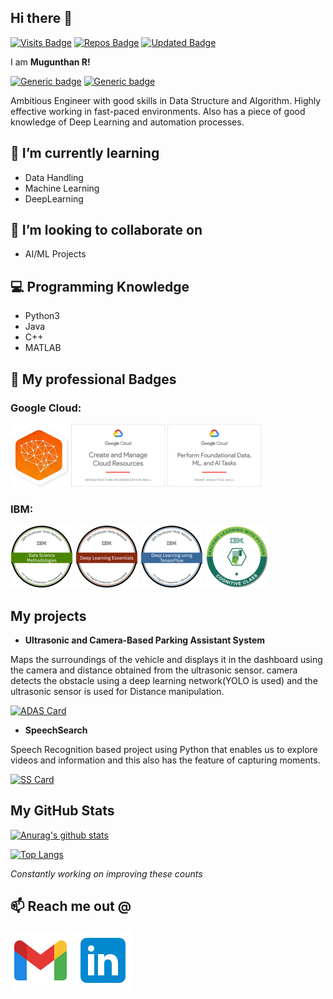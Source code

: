 ## Hi there 👋
[![Visits Badge](https://badges.pufler.dev/visits/mugunthanramesh/mugunthanramesh)](https://github.com/mugunthanramesh)
[![Repos Badge](https://badges.pufler.dev/repos/mugunthanramesh)](https://github.com/mugunthanramesh)
[![Updated Badge](https://badges.pufler.dev/updated/mugunthanramesh/mugunthanramesh)](https://github.com/mugunthanramesh)

I am **Mugunthan R!**

[![Generic badge](https://img.shields.io/badge/Present-ZohoCorporation-green.svg)](https://github.com/mugunthanramesh)
[![Generic badge](https://img.shields.io/badge/Past-Amazon-red.svg)](https://github.com/mugunthanramesh)

Ambitious Engineer with good skills in Data Structure and Algorithm. Highly effective working in fast-paced environments. Also has a piece of good knowledge of Deep Learning and automation processes.

## 🌱 I’m currently learning 
- Data Handling
- Machine Learning
- DeepLearning

## 👯 I’m looking to collaborate on
- AI/ML Projects

## 💻 Programming Knowledge

- Python3
- Java
- C++
- MATLAB

## 🥇 My professional Badges

### Google Cloud:

[![BaseLine-Data_ML_AI](badges/BaseLine-Data_ML_AI.png)](https://google.qwiklabs.com/public_profiles/12e1956b-2ada-4db0-9b9f-5b0100c5d7d6)
[![Create_and_Manage_Cloud_Resources](badges/Create_and_Manage_Cloud_Resources.png)](https://google.qwiklabs.com/public_profiles/12e1956b-2ada-4db0-9b9f-5b0100c5d7d6)
[![Perform_Foundational_Data_ML_AI_Tasks.png](badges/Perform_Foundational_Data_ML_AI_Tasks.png)](https://google.qwiklabs.com/public_profiles/12e1956b-2ada-4db0-9b9f-5b0100c5d7d6)

### IBM:

[![Data_Science_Methodologies](badges/Data_Science_Methodologies.png)](https://www.youracclaim.com/badges/eff8c417-1e51-4157-a4f6-68570f31eaeb/public_url)
[![Deep_Learning_Essentials](badges/Deep_Learning_Essentials.png)](https://www.youracclaim.com/badges/57168c02-1e0e-4ef9-a752-b6927dcc6a42/public_url)
[![Deep_Learning_Using_TensorFlow](badges/Deep_Learning_Using_TensorFlow.png)](https://www.youracclaim.com/badges/0bd45954-474a-43de-8410-d95bfb323251/public_url)
[![Machine_Learning_with_Python](badges/Machine_Learning_with_Python.png)](https://www.youracclaim.com/badges/f8e54a94-cc43-445f-a45b-f1cb96095ddb/public_url)

## My projects

- **Ultrasonic and Camera-Based Parking Assistant System**

Maps the surroundings of the vehicle and displays it in the dashboard using the camera and distance obtained from the ultrasonic sensor. camera detects the obstacle using a deep     learning network(YOLO is used) and the ultrasonic sensor is used for Distance manipulation.

  [![ADAS Card](https://github-readme-stats.vercel.app/api/pin/?username=mugunthanramesh&repo=ADAS)](https://github.com/mugunthanramesh/ADAS)
 
- **SpeechSearch**

Speech Recognition based project using Python that enables us to explore videos and information and this also has the feature of capturing moments.

[![SS Card](https://github-readme-stats.vercel.app/api/pin/?username=mugunthanramesh&repo=SpeechSearch)](https://github.com/mugunthanramesh/SpeechSearch)

## My GitHub Stats

[![Anurag's github stats](https://github-readme-stats.vercel.app/api?username=mugunthanramesh&show_icons=true&hide_title=true)](https://github.com/mugunthanramesh)

[![Top Langs](https://github-readme-stats.vercel.app/api/top-langs/?username=mugunthanramesh&layout=compact)](https://github.com/mugunthanramesh)

*Constantly working on improving these counts*

## 📫 Reach me out @

[![Gmail](icons8-gmail(1).svg)](mailto:mugunthanramesh6@gmail.com)
[![Linkedin](icons8-linkedin.svg)](https://www.linkedin.com/in/mugunthan-ramesh/)

<!--
**mugunthanramesh/mugunthanramesh** is a ✨ _special_ ✨ repository because its `README.md` (this file) appears on your GitHub profile.

Here are some ideas to get you started:

- 🔭 I’m currently working on ...
- 🌱 I’m currently learning ...
- 👯 I’m looking to collaborate on ...
- 🤔 I’m looking for help with ...
- 💬 Ask me about ...
- 
- 😄 Pronouns: ...
- ⚡ Fun fact: ...
-->
